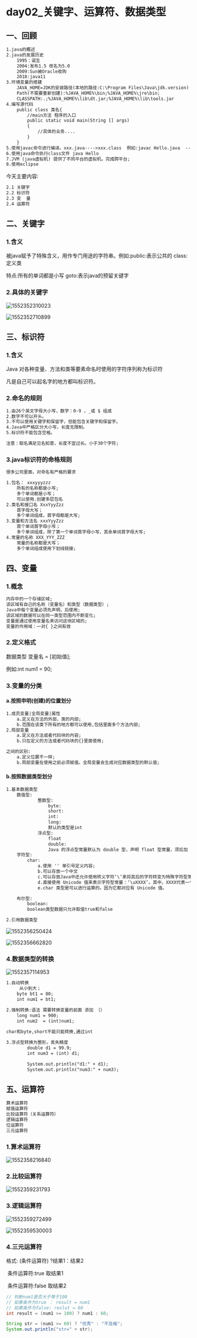# day02_关键字、运算符、数据类型

## 一、回顾

``` xml
1.java的概述
2.java的发展历史
	1995：诞生
	2004:发布1.5 改名为5.0 
	2009:Sun被Oracle收购
	2018:java11
3.环境变量的搭建
	JAVA_HOME=JDK的安装路径(本地的路径:C:\Program Files\Java\jdk.version)
	Path(不需要重新创建):%JAVA_HOME%\bin;%JAVA_HOME%\jre\bin;
	CLASSPATH:.;%JAVA_HOME%\lib\dt.jar;%JAVA_HOME%\lib\tools.jar
4.编写源代码
	public class 类名{
		//main方法 程序的入口
		public static void main(String [] args)
		{
			//具体的业务....
		}
	}
5.使用javac命令进行编译。xxx.java---->xxx.class  例如:javac Hello.java  ------>Hello.class
6.使用java命令执行class文件 java Hello
7.JVM (java虚拟机) 提供了不同平台的虚拟机。完成跨平台;
8.使用eclipse
```

今天主要内容:

``` xml
2.1 关键字
2.2 标识符
2.3 变  量
2.4 运算符
```



## 二、关键字

### 1.含义

被java赋予了特殊含义，用作专门用途的字符串。例如:public:表示公共的    class:定义类  

特点:所有的单词都是小写  goto:表示java的预留关键字

### 2.具体的关键字

![1552352310023](img\1552352310023.png)



![1552352710899](img\1552352710899.png)



## 三、标识符

### 1.含义

Java 对各种变量、方法和类等要素命名时使用的字符序列称为标识符

凡是自己可以起名字的地方都叫标识符。



### 2.命名的规则

``` xml
1.由26个英文字母大小写，数字：0-9 ，_或 $ 组成  
2.数字不可以开头。
3.不可以使用关键字和保留字，但能包含关键字和保留字。
4.Java中严格区分大小写，长度无限制。
5.标识符不能包含空格。

注意：取名满足见名知意，长度不宜过长。小于30个字符;
```



### 3.java标识符的命格规则

``` xml
很多公司里面，对命名有严格的要求

1.包名： xxxyyyzzz
	所有的名称都是小写;
	多个单词都是小写；
	可以使用.创建多层包名
2.类名和接口名 XxxYyyZzz
	首字母大写；
	多个单词组成，首字母都是大写;
3.变量和方法名 xxxYyyZzz
	首个单词首字母小写；
	多个单词组成，除了第一个单词首字母小写，其余单词首字母大写;
4.常量的名称 XXX_YYY_ZZZ
	常量的名称都是大写；
	多个单词组成使用下划线链接;
```



## 四、变量

### 1.概念

``` xml
内存中的一个存储区域;
该区域有自己的名称（变量名）和类型（数据类型）;
Java中每个变量必须先声明，后使用;
该区域的数据可以在同一类型范围内不断变化;
变量是通过使用变量名来访问这块区域的;
变量的作用域：一对{ }之间有效
```

### 2.定义格式

数据类型 变量名 = [初始值];

例如:int num1 = 90;

### 3.变量的分类

#### a.按照申明(创建)的位置划分

``` xml
1.成员变量|全局变量|属性
	a.定义在方法的外部，类的内部;
	b.范围在该类下所有的地方都可以使用,包括里面多个方法内部;
2.局部变量
	a.定义在方法或者代码块的内容;
	b.只在定义的方法或者代码块的{}里面使用;

之间的区别:
	a.定义位置不一样;
	b.局部变量在使用之前必须赋值。全局变量会生成对应数据类型的默认值;
```



#### b.按照数据类型划分

``` xml
1.基本数据类型
	数值型:	
			整数型:
				byte: 
				short: 
				int: 
				long: 
				默认的类型是int
			浮点型:
				float
				double:
				Java 的浮点型常量默认为 double 型，声明 float 型常量，须后加 ‘f’ 或 ‘F’。
	字符型:
		char:
			a.使用 '' 单引号定义内容;
			b.可以存放一个中文
			c.可以存放Java中还允许使用转义字符‘\’来将其后的字符转变为特殊字符型常量。例如：char c3 = 				'\n';  -- '\n'表示换行符
			d.直接使用 Unicode 值来表示字符型常量：‘\uXXXX’。其中，XXXX代表一个十六进制整数。如：				  \u000a 表示 \n。
			e.char 类型是可以进行运算的。因为它都对应有 Unicode 值。

	布尔型:
		boolean:
		boolean类型数据只允许取值true和false

2.引用数据类型
```

![1552356250424](img\1552356250424.png)

![1552356662820](img\1552356662820.png)





### 4.数据类型的转换

![1552357114953](img\1552357114953.png)

``` xml
1.自动转换
	 从小到大；
	byte bt1 = 80;
	int num1 = bt1;

2.强制转换:语法 需要转换变量的前面 添加 （）
	long num1 = 900;
	int num2  = (int)num1;
	
char和byte,short不能只能转换,通过int

3.浮点型转换为整形，丢失精度
		double d1 = 99.9;
		int num3 = (int) d1;

		System.out.println("d1:" + d1);
		System.out.println("num3:" + num3);

```



## 五、运算符

``` xml
算术运算符
赋值运算符
比较运算符（关系运算符）
逻辑运算符
位运算符
三元运算符
```



### 1.算术运算符

![1552358216840](img\1552358216840.png)

### 2.比较运算符

![1552359231793](img\1552359231793.png)

### 3.逻辑运算符

![1552359272499](img\1552359272499.png)

![1552359530003](img\1552359530003.png)





### 4.三元运算符

格式: (条件运算符) ?结果1：结果2

​	条件运算符:true  取结果1

​	条件运算符:false 取结果2

``` java
// 判断num1是否大于等于100
// 如果条件为true ： result = num1
// 如果条件为false: reslut = 60
int result = (num1 >= 100) ? num1 : 60;

String str = (num1 >= 60) ? "优秀" : "不及格";
System.out.println("str=" + str);
```

